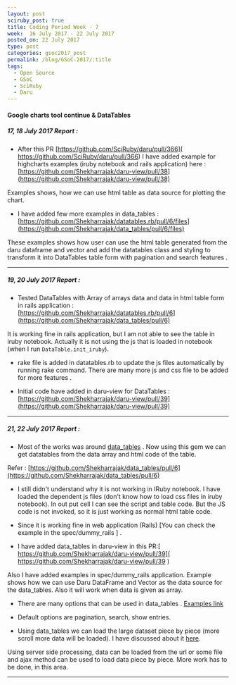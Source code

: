 ```yaml
---
layout: post
sciruby_post: true
title: Coding Period Week - 7
week:  16 July 2017 - 22 July 2017
posted_on: 22 July 2017
type: post
categories: gsoc2017_post
permalink: /blog/GSoC-2017/:title
tags:
  - Open Source
  - GSoC
  - SciRuby
  - Daru
---
```



#### Google charts tool continue &  DataTables


##### 17, 18 July 2017 Report :

- After this PR [https://github.com/SciRuby/daru/pull/366]( https://github.com/SciRuby/daru/pull/366) I have added example for highcharts examples (iruby notebook and rails application) here : [https://github.com/Shekharrajak/daru-view/pull/38](https://github.com/Shekharrajak/daru-view/pull/38)

Examples shows, how we can use html table as data source for plotting the chart.

- I have added few more examples in data_tables : [https://github.com/Shekharrajak/datatables.rb/pull/6/files](https://github.com/Shekharrajak/data_tables/pull/6/files)

These examples shows how user can use the html table generated from the daru dataframe and vector and add the datatables class and styling to transform it into DataTables table form with pagination and search features .


-------------------------------------------------

##### 19, 20 July 2017 Report :

- Tested DataTables with Array of arrays data and data in html table form in rails application : [https://github.com/Shekharrajak/datatables.rb/pull/6](https://github.com/Shekharrajak/data_tables/pull/6)

It is working fine in rails application, but I am not able to see the table in iruby notebook. Actually it is not using the js that is loaded in notebook (when I run `DataTable.init_iruby`).

- rake file is added in datatables.rb to update the js files automatically by running rake command. There are many more js and css file to be added for more features .

- Initial code have added in daru-view for DataTables : [https://github.com/Shekharrajak/daru-view/pull/39](https://github.com/Shekharrajak/daru-view/pull/39)


-------------------------------------------------

##### 21, 22 July 2017 Report :

- Most of the works was around [data_tables](https://github.com/Shekharrajak/data_tables) . Now using this gem we can get datatables from the data array and html code of the table.

Refer : [https://github.com/Shekharrajak/data_tables/pull/6](https://github.com/Shekharrajak/data_tables/pull/6)

- I still didn't understand why it is not working in IRuby notebook. I have loaded the dependent js  files (don't know how to load css files in iruby notebook). In out put cell I can see the script and table code. But the JS code is not invoked, so it is just working as normal html table code.

- Since it is working fine in web application (Rails) [You can check the example in the spec/dummy_rails ] .

- I have added data_tables in daru-view in this PR:[ https://github.com/Shekharrajak/daru-view/pull/39]( https://github.com/Shekharrajak/daru-view/pull/39
)

Also I have added examples in spec/dummy_rails application. Example shows how we can use  Daru DataFrame and Vector as the  data source for the data_tables. Also it will work when data is given as array.

- There are many options that can be used in data_tables . [Examples link](https://datatables.net/examples/index)

- Default options are pagination, search, show entries.

- Using data_tables we can load the large dataset piece by piece (more scroll more data will be loaded). I have discussed about it [here](https://datatables.net/forums/discussion/43379).

Using server side processing, data can be loaded from the url or some file and ajax method can be used to load data piece by piece. More work has to be done, in this area.


-------------------------------------------------
